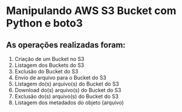 # Manipulando AWS S3 Bucket com Python e boto3
## As operações realizadas foram:
<ol>
  <li>Criação de um Bucket no S3</li>
  <li>Listagem dos Buckets do S3</li>
  <li>Exclusão do Bucket do S3</li>
  <li>Envio de arquivo para o Bucket do S3</li>
  <li>Listagem do(s) arquivo(s) do Bucket do S3</li>
  <li>Download do(s) arquivo(s) do Bucket do S3</li>
  <li>Exclusão do(s) arquivo(s) do Bucket do S3</li>
  <li>Listagem dos metadados do objeto (arquivo)</li>
</ol>
